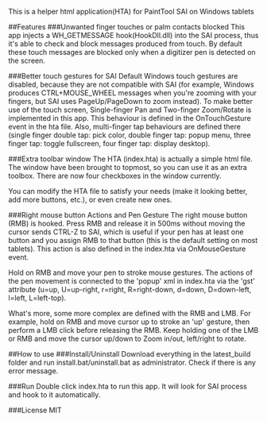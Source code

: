 This is a helper html application(HTA) for PaintTool SAI on Windows tablets

##Features
###Unwanted finger touches or palm contacts blocked
This app injects a WH\_GETMESSAGE hook(HookDll.dll) into the SAI process,
thus it's able to check and block messages produced from touch.
By default these touch messages are blocked only when a digitizer pen is detected on the screen.

###Better touch gestures for SAI
Default Windows touch gestures are disabled,
because they are not compatible with SAI
(for example, Windows produces CTRL+MOUSE\_WHEEL messages when you're zooming with your fingers,
but SAI uses PageUp/PageDown to zoom instead).
To make better use of the touch screen,
Single-finger Pan and Two-finger Zoom/Rotate is implemented in this app.
This behaviour is defined in the OnTouchGesture event in the hta file.
Also, multi-finger tap behaviours are defined there
(single finger double tap: pick color,
double finger tap: popup menu,
three finger tap:
toggle fullscreen,
four finger tap: display desktop).

###Extra toolbar window
The HTA (index.hta) is actually a simple html file.
The window have been brought to topmost,
so you can use it as an extra toolbox.
There are now four checkboxes in the window currently.

You can modify the HTA file to satisfy your needs
(make it looking better, add more buttons, etc.),
or even create new ones.

###Right mouse button Actions and Pen Gesture
The right mouse button (RMB) is hooked.
Press RMB and release it in 500ms without moving the cursor sends CTRL-Z to SAI,
which is useful if your pen has at least one button and
you assign RMB to that button (this is the default setting on most tablets).
This action is also defined in the index.hta via OnMouseGesture event.

Hold on RMB and move your pen to stroke mouse gestures.
The actions of the pen movement is connected to the 'popup' xml in index.hta via the 'gst' attribute
(u=up, U=up-right, r=right, R=right-down, d=down, D=down-left, l=left, L=left-top).

What's more, some more complex are defined with the RMB and LMB.
For example, hold on RMB and move cursor up to stroke an 'up' gesture,
then perform a LMB click before releasing the RMB.
Keep holding one of the LMB or RMB and move the cursor up/down to Zoom in/out, left/right to rotate.


##How to use
###Install/Uninstall
Download everything in the latest\_build folder and run install.bat/uninstall.bat as administrator.
Check if there is any error message.

###Run
Double click index.hta to run this app. It will look for SAI process and hook to it automatically.


###License
MIT